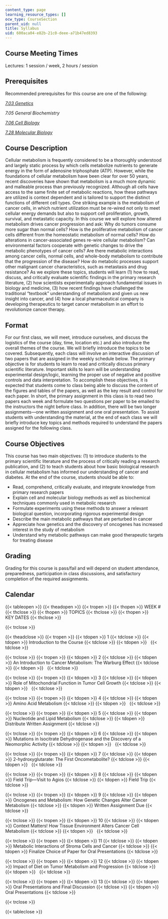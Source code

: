 ```yaml
---
content_type: page
learning_resource_types: []
ocw_type: CourseSection
parent_uid: null
title: Syllabus
uid: 600aca04-e82b-21c0-deee-a71b47ed8393
---
```


Course Meeting Times
--------------------

Lectures: 1 session / week, 2 hours / session

Prerequisites
-------------

Recommended prerequisites for this course are one of the following:

[_7.03 Genetics_](/courses/7-03-genetics-fall-2004)

_7.05 General Biochemistry_

[_7.06 Cell Biology_](/courses/7-06-cell-biology-spring-2007)

[_7.28 Molecular Biology_](/courses/7-28-molecular-biology-spring-2005)

Course Description
------------------

Cellular metabolism is frequently considered to be a thoroughly understood and largely static process by which cells metabolize nutrients to generate energy in the form of adenosine triphosphate (ATP). However, while the foundations of cellular metabolism have been clear for over 50 years, recent discoveries have shown that metabolism is a much more dynamic and malleable process than previously recognized. Although all cells have access to the same finite set of metabolic reactions, how these pathways are utilized is context dependent and is tailored to support the distinct functions of different cell types. One striking example is the metabolism of cancer cells, in which nutrient utilization must be re-wired not only to meet cellular energy demands but also to support cell proliferation, growth, survival, and metastatic capacity. In this course we will explore how altered metabolism drives cancer progression and ask: Why do tumors consume more sugar than normal cells? How is the proliferative metabolism of cancer cells different from the homeostatic metabolism of normal cells? How do alterations in cancer-associated genes re-wire cellular metabolism? Can environmental factors cooperate with genetic changes to drive the metabolic phenotypes of cancer cells? Are there metabolic interactions among cancer cells, normal cells, and whole-body metabolism to contribute that the progression of the disease? How do metabolic processes support other malignant cancer characteristics, such as metastasis and drug resistance? As we explore these topics, students will learn (1) how to read, discuss, and critically evaluate scientific findings in the primary research literature, (2) how scientists experimentally approach fundamental issues in biology and medicine, (3) how recent findings have challenged the traditional “textbook” understanding of metabolism and given us new insight into cancer, and (4) how a local pharmaceutical company is developing therapeutics to target cancer metabolism in an effort to revolutionize cancer therapy.

Format
------

For our first class, we will meet, introduce ourselves, and discuss the logistics of the course (day, time, location etc.) and also introduce the overall themes of the course. We will briefly introduce the topics to be covered. Subsequently, each class will involve an interactive discussion of two papers that are assigned in the weekly schedule below. The primary objective is for students to learn to read and critically discuss primary scientific literature. Important skills to learn will be understanding experimental design/logic, learning the proper use of negative and positive controls and data interpretation. To accomplish these objectives, it is expected that students come to class being able to discuss the content of the figures and tables of the papers, as well as the key result and control for each paper. In short, the primary assignment in this class is to read two papers each week and formulate two questions per paper to be emailed to the instructors the night before class. In addition, there will be two longer assignments—one written assignment and one oral presentation. To assist students with understanding the material, at the end of each class we will briefly introduce key topics and methods required to understand the papers assigned for the following class.

Course Objectives
-----------------

This course has two main objectives: (1) to introduce students to the primary scientific literature and the process of critically reading a research publication, and (2) to teach students about how basic biological research in cellular metabolism has informed our understanding of cancer and diabetes. At the end of the course, students should be able to:

*   Read, comprehend, critically evaluate, and integrate knowledge from primary research papers
*   Explain cell and molecular biology methods as well as biochemical techniques commonly used in metabolic research
*   Formulate experiments using these methods to answer a relevant biological question, incorporating rigorous experimental design
*   Describe the main metabolic pathways that are perturbed in cancer
*   Appreciate how genetics and the discovery of oncogenes has increased interest in the study of metabolism
*   Understand why metabolic pathways can make good therapeutic targets for treating disease

Grading
-------

Grading for this course is pass/fail and will depend on student attendance, preparedness, participation in class discussions, and satisfactory completion of the required assignments.

Calendar
--------

{{< tableopen >}}
{{< theadopen >}}
{{< tropen >}}
{{< thopen >}}
WEEK #
{{< thclose >}}
{{< thopen >}}
TOPICS
{{< thclose >}}
{{< thopen >}}
KEY DATES
{{< thclose >}}

{{< trclose >}}

{{< theadclose >}}
{{< tropen >}}
{{< tdopen >}}
1
{{< tdclose >}}
{{< tdopen >}}
Introduction to the Course
{{< tdclose >}}
{{< tdopen >}}
 
{{< tdclose >}}

{{< trclose >}}
{{< tropen >}}
{{< tdopen >}}
2
{{< tdclose >}}
{{< tdopen >}}
An Introduction to Cancer Metabolism: The Warburg Effect
{{< tdclose >}}
{{< tdopen >}}
 
{{< tdclose >}}

{{< trclose >}}
{{< tropen >}}
{{< tdopen >}}
3
{{< tdclose >}}
{{< tdopen >}}
Role of Mitochondrial Function in Tumor Cell Growth
{{< tdclose >}}
{{< tdopen >}}
 
{{< tdclose >}}

{{< trclose >}}
{{< tropen >}}
{{< tdopen >}}
4
{{< tdclose >}}
{{< tdopen >}}
Amino Acid Metabolism
{{< tdclose >}}
{{< tdopen >}}
 
{{< tdclose >}}

{{< trclose >}}
{{< tropen >}}
{{< tdopen >}}
5
{{< tdclose >}}
{{< tdopen >}}
Nucleotide and Lipid Metabolism
{{< tdclose >}}
{{< tdopen >}}
Distribute Written Assignment
{{< tdclose >}}

{{< trclose >}}
{{< tropen >}}
{{< tdopen >}}
6
{{< tdclose >}}
{{< tdopen >}}
Mutations in Isocitrate Dehydrogenase and the Discovery of a Neomorphic Activity
{{< tdclose >}}
{{< tdopen >}}
 
{{< tdclose >}}

{{< trclose >}}
{{< tropen >}}
{{< tdopen >}}
7
{{< tdclose >}}
{{< tdopen >}}
2-hydroxyglutarate: The First Oncometabolite?
{{< tdclose >}}
{{< tdopen >}}
 
{{< tdclose >}}

{{< trclose >}}
{{< tropen >}}
{{< tdopen >}}
8
{{< tdclose >}}
{{< tdopen >}}
Field Trip—Visit to Agios
{{< tdclose >}}
{{< tdopen >}}
Field Trip
{{< tdclose >}}

{{< trclose >}}
{{< tropen >}}
{{< tdopen >}}
9
{{< tdclose >}}
{{< tdopen >}}
Oncogenes and Metabolism: How Genetic Changes Alter Cancer Metabolism
{{< tdclose >}}
{{< tdopen >}}
Written Assignment Due
{{< tdclose >}}

{{< trclose >}}
{{< tropen >}}
{{< tdopen >}}
10
{{< tdclose >}}
{{< tdopen >}}
Context Matters! How Tissue Environment Alters Cancer Cell Metabolism
{{< tdclose >}}
{{< tdopen >}}
 
{{< tdclose >}}

{{< trclose >}}
{{< tropen >}}
{{< tdopen >}}
11
{{< tdclose >}}
{{< tdopen >}}
Metabolic Interactions of Stroma Cells and Cancer
{{< tdclose >}}
{{< tdopen >}}
Finalize Choice of Paper for Oral Presentations
{{< tdclose >}}

{{< trclose >}}
{{< tropen >}}
{{< tdopen >}}
12
{{< tdclose >}}
{{< tdopen >}}
Impact of Diet on Tumor Metabolism and Progression
{{< tdclose >}}
{{< tdopen >}}
 
{{< tdclose >}}

{{< trclose >}}
{{< tropen >}}
{{< tdopen >}}
13
{{< tdclose >}}
{{< tdopen >}}
Oral Presentations and Final Discussion
{{< tdclose >}}
{{< tdopen >}}
Oral Presentations
{{< tdclose >}}

{{< trclose >}}

{{< tableclose >}}